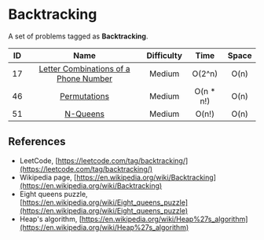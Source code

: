 # Backtracking

A set of problems tagged as **Backtracking**.

|  ID   |                                                     Name                                                      | Difficulty |   Time    | Space |
| :---: | :-----------------------------------------------------------------------------------------------------------: | :--------: | :-------: | :---: |
|  17   | [Letter Combinations of a Phone Number](https://leetcode.com/problems/letter-combinations-of-a-phone-number/) |   Medium   |  O(2^n)   | O(n)  |
|  46   |                          [Permutations](https://leetcode.com/problems/permutations/)                          |   Medium   | O(n * n!) | O(n)  |
|  51   |                              [N-Queens](https://leetcode.com/problems/n-queens/)                              |   Medium   |   O(n!)   | O(n)  |

## References

* LeetCode, [https://leetcode.com/tag/backtracking/](https://leetcode.com/tag/backtracking/)
* Wikipedia page, [https://en.wikipedia.org/wiki/Backtracking](https://en.wikipedia.org/wiki/Backtracking)
* Eight queens puzzle, [https://en.wikipedia.org/wiki/Eight_queens_puzzle](https://en.wikipedia.org/wiki/Eight_queens_puzzle)
* Heap's algorithm, [https://en.wikipedia.org/wiki/Heap%27s_algorithm](https://en.wikipedia.org/wiki/Heap%27s_algorithm)